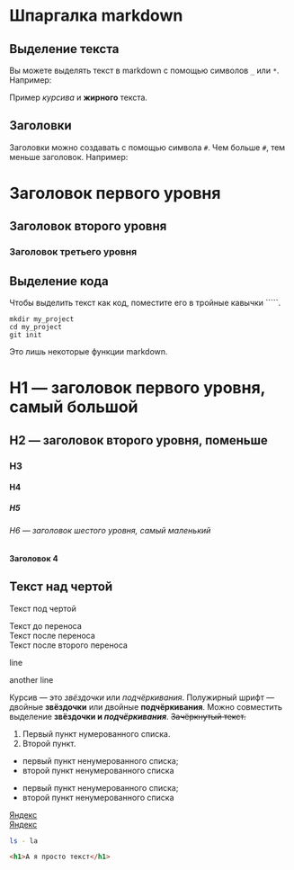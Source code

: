 # Шпаргалка markdown

## Выделение текста

Вы можете выделять текст в markdown с помощью символов `_` или `*`. Например:

Пример _курсива_ и **жирного** текста.

## Заголовки

Заголовки можно создавать с помощью символа `#`. Чем больше `#`, тем меньше заголовок. Например:

# Заголовок первого уровня
## Заголовок второго уровня
### Заголовок третьего уровня

## Выделение кода

Чтобы выделить текст как код, поместите его в тройные кавычки `````. 

```
mkdir my_project
cd my_project
git init
```
Это лишь некоторые функции markdown. 


# H1 — заголовок первого уровня, самый большой
## H2 — заголовок второго уровня, поменьше
### H3
#### H4
##### H5
###### H6 — заголовок шестого уровня, самый маленький 

#### Заголовок 4

Текст над чертой
---
Текст под чертой 


Текст до переноса    
Текст после переноса <br>
Текст после второго переноса 

line


another line 

Курсив — это *звёздочки* или _подчёркивания_. 
Полужирный шрифт — двойные **звёздочки** или двойные __подчёркивания__.
Можно совместить выделение **звёздочки и _подчёркивания_**. 
~~Зачёркнутый текст.~~ 

1. Первый пункт нумерованного списка.
2. Второй пункт. 

* первый пункт ненумерованного списка;  
* второй пункт ненумерованного списка


- первый пункт ненумерованного списка;  
- второй пункт ненумерованного списка 


[Яндекс](https://www.yandex.ru)  
[Яндекс](https://www.yandex.ru "Я Yandex!") 


```bash
ls - la
```
```html
<h1>А я просто текст</h1>
``` 


